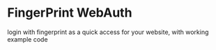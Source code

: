 # FingerPrint WebAuth
login with fingerprint as a quick access for your website, with working example code